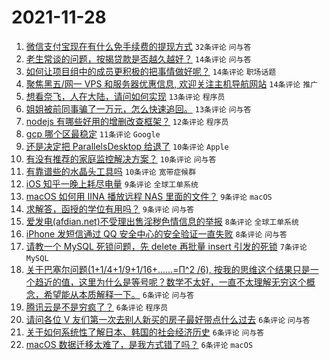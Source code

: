# 2021-11-28

1. [微信支付宝现在有什么免手续费的提现方式](https://www.v2ex.com/t/818482) `32条评论` `问与答`
1. [老生常谈的问题，按揭贷款是否越久越好？](https://www.v2ex.com/t/818508) `14条评论` `问与答`
1. [如何让项目组中的成员更积极的把事情做好呢？](https://www.v2ex.com/t/818498) `14条评论` `职场话题`
1. [聚焦黑五/网一 VPS 和服务器优惠信息, 欢迎关注主机导航网站](https://www.v2ex.com/t/818488) `14条评论` `推广`
1. [想看奈飞，人在大陆，请问如何实现](https://www.v2ex.com/t/818532) `13条评论` `程序员`
1. [姐姐被前同事骗了一万元，怎么快速追回。](https://www.v2ex.com/t/818499) `13条评论` `问与答`
1. [nodejs 有哪些好用的增删改查框架？](https://www.v2ex.com/t/818494) `12条评论` `程序员`
1. [gcp 哪个区最稳定](https://www.v2ex.com/t/818467) `11条评论` `Google`
1. [还是决定把 ParallelsDesktop 给退了](https://www.v2ex.com/t/818527) `10条评论` `Apple`
1. [有没有推荐的家庭监控解决方案？](https://www.v2ex.com/t/818506) `10条评论` `问与答`
1. [有靠谱些的水晶头工具吗](https://www.v2ex.com/t/818472) `10条评论` `宽带症候群`
1. [iOS 知乎一晚上耗尽电量](https://www.v2ex.com/t/818489) `9条评论` `全球工单系统`
1. [macOS 如何用 IINA 播放远程 NAS 里面的文件？](https://www.v2ex.com/t/818478) `9条评论` `macOS`
1. [求解答，函授的学位有用吗？](https://www.v2ex.com/t/818473) `9条评论` `问与答`
1. [爱发电(afdian.net)不受理出售淫秽色情信息的举报](https://www.v2ex.com/t/818534) `8条评论` `全球工单系统`
1. [iPhone 发短信通过 QQ 安全中心的安全验证一直失败](https://www.v2ex.com/t/818475) `8条评论` `问与答`
1. [请教一个 MySQL 死锁问题，先 delete 再批量 insert 引发的死锁](https://www.v2ex.com/t/818514) `7条评论` `MySQL`
1. [关于巴塞尔问题(1+1/4+1/9+1/16+......=Π^2 /6), 按我的思维这个结果只是一个趋近的值，这里为什么是等号呢？数学不太好，一直不太理解无穷这个概念，希望能从本质解释一下。](https://www.v2ex.com/t/818538) `6条评论` `问与答`
1. [腾讯云是不是穷疯了？](https://www.v2ex.com/t/818526) `6条评论` `程序员`
1. [请问各位 V 友们第一次去别人新买的房子最好带点什么过去](https://www.v2ex.com/t/818520) `6条评论` `问与答`
1. [关于如何系统性了解日本、韩国的社会经济历史](https://www.v2ex.com/t/818502) `6条评论` `问与答`
1. [macOS 数据迁移太难了，是我方式错了吗？](https://www.v2ex.com/t/818474) `6条评论` `macOS`

